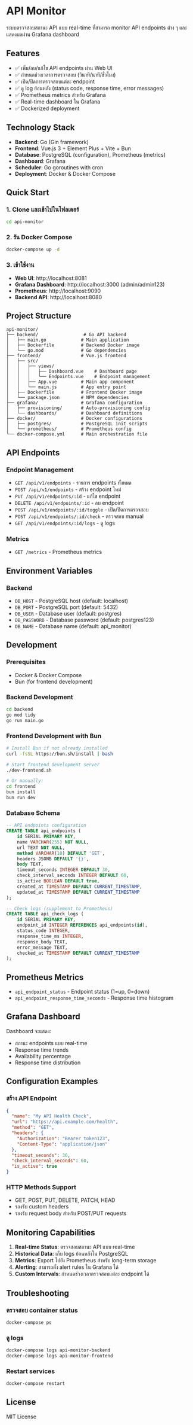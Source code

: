 # API Monitor

ระบบตรวจสอบสถานะ API แบบ real-time ที่สามารถ monitor API endpoints ต่าง ๆ และแสดงผลผ่าน Grafana dashboard

## Features

- ✅ เพิ่ม/ลบ/แก้ไข API endpoints ผ่าน Web UI
- ✅ กำหนดช่วงเวลาการตรวจสอบ (วินาที/นาที/ชั่วโมง)
- ✅ เปิด/ปิดการตรวจสอบแต่ละ endpoint
- ✅ ดู log ย้อนหลัง (status code, response time, error messages)
- ✅ Prometheus metrics สำหรับ Grafana
- ✅ Real-time dashboard ใน Grafana
- ✅ Dockerized deployment

## Technology Stack

- **Backend**: Go (Gin framework)
- **Frontend**: Vue.js 3 + Element Plus + Vite + Bun
- **Database**: PostgreSQL (configuration), Prometheus (metrics)
- **Dashboard**: Grafana
- **Scheduler**: Go goroutines with cron
- **Deployment**: Docker & Docker Compose

## Quick Start

### 1. Clone และเข้าไปในโฟลเดอร์

```bash
cd api-monitor
```

### 2. รัน Docker Compose

```bash
docker-compose up -d
```

### 3. เข้าใช้งาน

- **Web UI**: http://localhost:8081
- **Grafana Dashboard**: http://localhost:3000 (admin/admin123)
- **Prometheus**: http://localhost:9090
- **Backend API**: http://localhost:8080

## Project Structure

```
api-monitor/
├── backend/                 # Go API backend
│   ├── main.go             # Main application
│   ├── Dockerfile          # Backend Docker image
│   └── go.mod              # Go dependencies
├── frontend/               # Vue.js frontend
│   ├── src/
│   │   ├── views/
│   │   │   ├── Dashboard.vue    # Dashboard page
│   │   │   └── Endpoints.vue    # Endpoint management
│   │   ├── App.vue         # Main app component
│   │   └── main.js         # App entry point
│   ├── Dockerfile          # Frontend Docker image
│   └── package.json        # NPM dependencies
├── grafana/                # Grafana configuration
│   ├── provisioning/       # Auto-provisioning config
│   └── dashboards/         # Dashboard definitions
├── docker/                 # Docker configurations
│   ├── postgres/           # PostgreSQL init scripts
│   └── prometheus/         # Prometheus config
└── docker-compose.yml      # Main orchestration file
```

## API Endpoints

### Endpoint Management
- `GET /api/v1/endpoints` - รายการ endpoints ทั้งหมด
- `POST /api/v1/endpoints` - สร้าง endpoint ใหม่
- `PUT /api/v1/endpoints/:id` - แก้ไข endpoint
- `DELETE /api/v1/endpoints/:id` - ลบ endpoint
- `POST /api/v1/endpoints/:id/toggle` - เปิด/ปิดการตรวจสอบ
- `POST /api/v1/endpoints/:id/check` - ตรวจสอบ manual
- `GET /api/v1/endpoints/:id/logs` - ดู logs

### Metrics
- `GET /metrics` - Prometheus metrics

## Environment Variables

### Backend
- `DB_HOST` - PostgreSQL host (default: localhost)
- `DB_PORT` - PostgreSQL port (default: 5432)
- `DB_USER` - Database user (default: postgres)
- `DB_PASSWORD` - Database password (default: postgres123)
- `DB_NAME` - Database name (default: api_monitor)

## Development

### Prerequisites
- Docker & Docker Compose
- Bun (for frontend development)

### Backend Development

```bash
cd backend
go mod tidy
go run main.go
```

### Frontend Development with Bun

```bash
# Install Bun if not already installed
curl -fsSL https://bun.sh/install | bash

# Start frontend development server
./dev-frontend.sh

# Or manually:
cd frontend
bun install
bun run dev
```

### Database Schema

```sql
-- API endpoints configuration
CREATE TABLE api_endpoints (
    id SERIAL PRIMARY KEY,
    name VARCHAR(255) NOT NULL,
    url TEXT NOT NULL,
    method VARCHAR(10) DEFAULT 'GET',
    headers JSONB DEFAULT '{}',
    body TEXT,
    timeout_seconds INTEGER DEFAULT 30,
    check_interval_seconds INTEGER DEFAULT 60,
    is_active BOOLEAN DEFAULT true,
    created_at TIMESTAMP DEFAULT CURRENT_TIMESTAMP,
    updated_at TIMESTAMP DEFAULT CURRENT_TIMESTAMP
);

-- Check logs (supplement to Prometheus)
CREATE TABLE api_check_logs (
    id SERIAL PRIMARY KEY,
    endpoint_id INTEGER REFERENCES api_endpoints(id),
    status_code INTEGER,
    response_time_ms INTEGER,
    response_body TEXT,
    error_message TEXT,
    checked_at TIMESTAMP DEFAULT CURRENT_TIMESTAMP
);
```

## Prometheus Metrics

- `api_endpoint_status` - Endpoint status (1=up, 0=down)
- `api_endpoint_response_time_seconds` - Response time histogram

## Grafana Dashboard

Dashboard จะแสดง:
- สถานะ endpoints แบบ real-time
- Response time trends
- Availability percentage
- Response time distribution

## Configuration Examples

### สร้าง API Endpoint

```json
{
  "name": "My API Health Check",
  "url": "https://api.example.com/health",
  "method": "GET",
  "headers": {
    "Authorization": "Bearer token123",
    "Content-Type": "application/json"
  },
  "timeout_seconds": 30,
  "check_interval_seconds": 60,
  "is_active": true
}
```

### HTTP Methods Support
- GET, POST, PUT, DELETE, PATCH, HEAD
- รองรับ custom headers
- รองรับ request body สำหรับ POST/PUT requests

## Monitoring Capabilities

1. **Real-time Status**: ตรวจสอบสถานะ API แบบ real-time
2. **Historical Data**: เก็บ logs ย้อนหลังใน PostgreSQL
3. **Metrics**: Export ไปยัง Prometheus สำหรับ long-term storage
4. **Alerting**: สามารถตั้ง alert rules ใน Grafana ได้
5. **Custom Intervals**: กำหนดช่วงเวลาตรวจสอบแต่ละ endpoint ได้

## Troubleshooting

### ตรวจสอบ container status
```bash
docker-compose ps
```

### ดู logs
```bash
docker-compose logs api-monitor-backend
docker-compose logs api-monitor-frontend
```

### Restart services
```bash
docker-compose restart
```

## License

MIT License